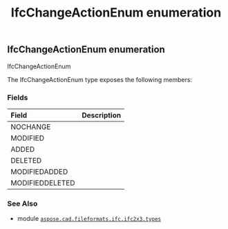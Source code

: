 ﻿---
title: IfcChangeActionEnum enumeration
second_title: Aspose.CAD for Python via .NET API References
description: 
type: docs
weight: 1860
url: /python-net/aspose.cad.fileformats.ifc.ifc2x3.types/ifcchangeactionenum/
is_root: false
---

## IfcChangeActionEnum enumeration

IfcChangeActionEnum



The IfcChangeActionEnum type exposes the following members:

### Fields
| Field | Description |
| :- | :- |
| NOCHANGE |  |
| MODIFIED |  |
| ADDED |  |
| DELETED |  |
| MODIFIEDADDED |  |
| MODIFIEDDELETED |  |



### See Also
* module [`aspose.cad.fileformats.ifc.ifc2x3.types`](..)
